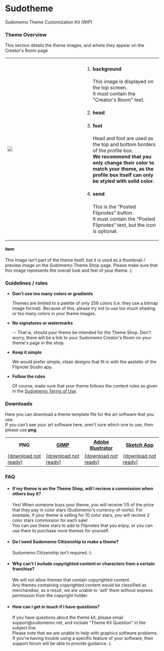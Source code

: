 # Sudotheme
Sudomemo Theme Customization Kit (WIP)

<h3>Theme Overview</h3>
<p>This section details the theme images, and where they appear on the Creator's Room page</p>

<table>
  <tr>
    <td width="50%">
      <img src="https://raw.githubusercontent.com/jaames/Sudotheme/master/guide/theme_dsi_example.gif">
    </td>
    <td>
      <ol>
        <li>
          <h4>background</h4>
          <p>This image is displayed on the top screen. <br>
          It must contain the "Creator's Room" text.</p>
        </li>
        <li>
          <h4>head</h4>
        </li>
        <li>
          <h4>foot</h4>
          <p>Head and foot are used as the top and bottom borders of the profile box.<br>
            <b>We recommend that you only change their color to match your theme,  as the profile box itself can only be styled with solid color.</b>
          </p>
        </li>
        <li>
          <h4>send</h4>
          <p>This is the "Posted Flipnotes" button. <br>
          It must contain the "Posted Flipnotes" text, but the icon is optional.
          </p>
        </li>
      </0l>
    </td>
  </tr>
</table>

<h4>item</h4>
  <p>This image isn't part of the theme itself, but it is used as a thumbnail / preview image on the Sudomemo Theme Shop
  page. Please make sure that this image represents the overall look and feel of your theme. (:
  </p>
  
<h3>Guidelines / rules</h3>
<ul>
  <li>
    <b>Don't use too many colors or gradients</b>
    <p>
      Themes are limited to a palette of only 256 colors (i.e. they use a bitmap image format). Because of this, please try not to use too much shading or too many colors in your theme images.
    </p>
  </li>
  <li>
    <b>No signatures or watermarks</b>
    <p>
      -- That is, should your theme be intended for the Theme Shop. Don't worry, there will be a link to your Sudomemo
      Creator's Room on your theme's page in the shop.
    </p>
  </li>
  <li>
    <b>Keep it simple</b>
    <p>
      We would prefer simple, clean designs that fit in with the aestetic of the Flipnote Studio app.
    </p>
  </li>
  <li>
    <b>Follow the rules</b>
    <p>
      Of course, make sure that your theme follows the content rules as given in the <a href="http://www.sudomemo.net/help/?terms">Sudomemo Terms of Use</a>.
    </p>
  </li>
</ul>

<h3>Downloads</h3>
  <p>Here you can download a theme template file for the art software that you use. <br>
  If you can't see your art software here, aren't sure which one to use, then please use <b>png</b>.
  </p>
  
<table>
  <tr>
    <th>PNG</th>
    <th><a href="https://www.gimp.org/">GIMP</a></th>
    <th><a href="http://www.adobe.com/uk/products/illustrator.html">Adobe Illustrator</a></th>
    <th><a href="https://www.sketchapp.com/">Sketch App</a></th>
  </tr>
  <tr>
    <td><a href="">[download not ready]</a></td>
    <td><a href="">[download not ready]</a></td>
    <td><a href="">[download not ready]</a></td>
    <td><a href="">[download not ready]</a></td>
  </tr>
</table>

<h3>FAQ</h3>
<ul>
  <li>
    <h4>If my theme is on the Theme Shop, will I recieve a commission when others buy it?</h4>
    <p>
      Yes! When someone buys your theme, you will receive 1/5 of the price that they pay in color stars (Sudomemo's currency-of-sorts).
      For example, if your theme is selling for 10 color stars, you will recieve 2 color stars commission for each sale!<br>
      You can use these stars to add to Flipnotes that you enjoy, or you can use them to purchase more themes for yourself.
    </p>
  </li>
  <li>
    <h4>Do I need Sudomemo Citizenship to make a theme?</h4>
    <p>
      Sudomemo Citizenship isn't required. (:
    </p>
  </li>
  <li>
    <h4>Why can't I include copyrighted content or characters from a certain franchise?</h4>
    <p>
      We will not allow themes that contain copyrighted content. <br>
      Any themes containing copyrighted content would be classified as merchandise, as a result, we are unable to
      'sell' them without express permission from the copyright holder.
    </p>
  </li>
  <li>
    <h4>How can I get in touch if I have questions?</h4>
    <p>
    If you have questions about the theme kit, please email support@sudomemo.net, and include "Theme Kit Question" in the
    subject line. <br>
    Please note that we are unable to help with graphics software problems. If you're having trouble using a specific feature of your software, their support forum will be able to provide guidance. (:
    </p>
  </li>
</ul>

